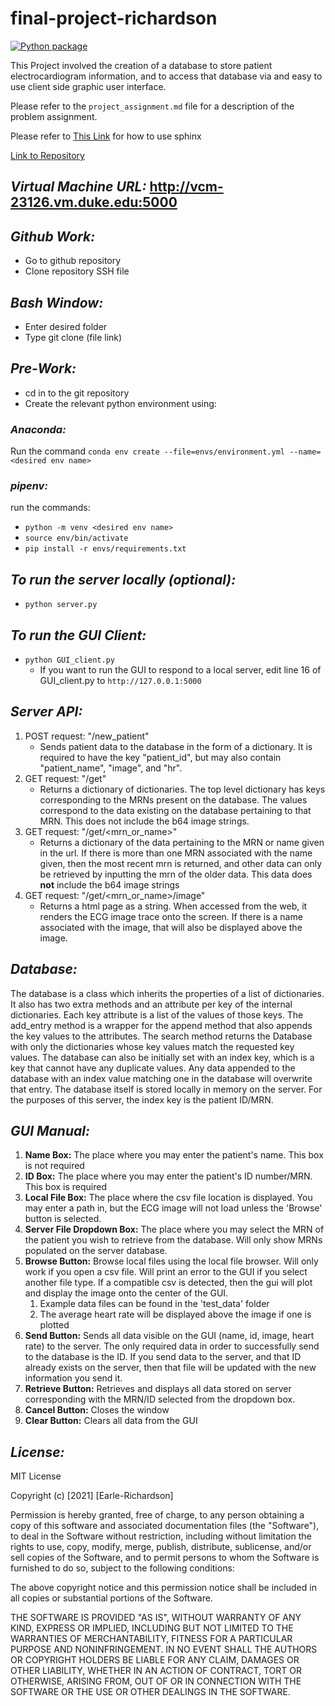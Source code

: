 # final-project-richardson

[![Python package](https://github.com/BME547-Fall2021/final-project-richardson/actions/workflows/python-package.yml/badge.svg)](https://github.com/BME547-Fall2021/final-project-richardson/actions/workflows/python-package.yml)

This Project involved the creation of a database to store patient electrocardiogram information, and to access that database via and easy to use client side graphic user interface.

Please refer to the `project_assignment.md` file for a description of the problem assignment. 

Please refer to [This Link](https://github.com/dward2/BME547/blob/main/Lectures/sphinx.md) for how to use sphinx 

[Link to Repository](https://github.com/BME547-Fall2021/final-project-richardson-reyes)

## _Virtual Machine URL:_ http://vcm-23126.vm.duke.edu:5000
## _Github Work:_
* Go to github repository
* Clone repository SSH file 
## _Bash Window:_
* Enter desired folder
* Type git clone (file link)
## _Pre-Work:_
* cd in to the git repository
* Create the relevant python environment using:
### _Anaconda:_
Run the command `conda env create --file=envs/environment.yml --name=<desired env name>`
### _pipenv:_
run the commands:
* `python -m venv <desired env name>`
* `source env/bin/activate`
* `pip install -r envs/requirements.txt`
## _To run the server locally (optional):_
* `python server.py`
## _To run the GUI Client:_
* `python GUI_client.py`
  * If you want to run the GUI to respond to a local server, edit line 16 of GUI_client.py to `http://127.0.0.1:5000`
## _Server API:_
1) POST request: "/new_patient"
    * Sends patient data to the database in the form of a dictionary. It is required to have the key "patient_id", but may also contain "patient_name", "image", and "hr".
2) GET request: "/get"
    * Returns a dictionary of dictionaries. The top level dictionary has keys corresponding to the MRNs present on the database. The values correspond to the data existing on the database pertaining to that MRN. This does not include the b64 image strings.
3) GET request: "/get/<mrn_or_name>"
    * Returns a dictionary of the data pertaining to the MRN or name given in the url. If there is more than one MRN associated with the name given, then the most recent mrn is returned, and other data can only be retrieved by inputting the mrn of the older data. This data does __not__ include the b64 image strings
4) GET request: "/get/<mrn_or_name>/image"
    * Returns a html page as a string. When accessed from the web, it renders the ECG image trace onto the screen. If there is a name associated with the image, that will also be displayed above the image.
## _Database:_
The database is a class which inherits the properties of a list of dictionaries. It also has two extra methods and an attribute per key of the internal dictionaries. Each key attribute is a list of the values of those keys. The add_entry method is a wrapper for the append method that also appends the key values to the attributes. The search method returns the Database with only the dictionaries whose key values match the requested key values. The database can also be initially set with an index key, which is a key that cannot have any duplicate values. Any data appended to the database with an index value matching one in the database will overwrite that entry. The database itself is stored locally in memory on the server. For the purposes of this server, the index key is the patient ID/MRN.
## _GUI Manual:_
1) __Name Box:__ The place where you may enter the patient's name. This box is not required
2) __ID Box:__ The place where you may enter the patient's ID number/MRN. This box is required
3) __Local File Box:__ The place where the csv file location is displayed. You may enter a path in, but the ECG image will not load unless the 'Browse' button is selected.
4) __Server File Dropdown Box:__ The place where you may select the MRN of the patient you wish to retrieve from the database. Will only show MRNs populated on the server database.
5) __Browse Button:__ Browse local files using the local file browser. Will only work if you open a csv file. Will print an error to the GUI if you select another file type. If a compatible csv is detected, then the gui will plot and display the image onto the center of the GUI. 
   1) Example data files can be found in the 'test_data' folder
   2) The average heart rate will be displayed above the image if one is plotted
6) __Send Button:__ Sends all data visible on the GUI (name, id, image, heart rate) to the server. The only required data in order to successfully send to the database is the ID. If you send data to the server, and that ID already exists on the server, then that file will be updated with the new information you send it.
7) __Retrieve Button:__ Retrieves and displays all data stored on server corresponding with the MRN/ID selected from the dropdown box.
8) __Cancel Button:__ Closes the window
9) __Clear Button:__ Clears all data from the GUI
## _License:_
MIT License

Copyright (c) [2021] [Earle-Richardson]

Permission is hereby granted, free of charge, to any person obtaining a copy
of this software and associated documentation files (the "Software"), to deal
in the Software without restriction, including without limitation the rights
to use, copy, modify, merge, publish, distribute, sublicense, and/or sell
copies of the Software, and to permit persons to whom the Software is
furnished to do so, subject to the following conditions:

The above copyright notice and this permission notice shall be included in all
copies or substantial portions of the Software.

THE SOFTWARE IS PROVIDED "AS IS", WITHOUT WARRANTY OF ANY KIND, EXPRESS OR
IMPLIED, INCLUDING BUT NOT LIMITED TO THE WARRANTIES OF MERCHANTABILITY,
FITNESS FOR A PARTICULAR PURPOSE AND NONINFRINGEMENT. IN NO EVENT SHALL THE
AUTHORS OR COPYRIGHT HOLDERS BE LIABLE FOR ANY CLAIM, DAMAGES OR OTHER
LIABILITY, WHETHER IN AN ACTION OF CONTRACT, TORT OR OTHERWISE, ARISING FROM,
OUT OF OR IN CONNECTION WITH THE SOFTWARE OR THE USE OR OTHER DEALINGS IN THE
SOFTWARE.
